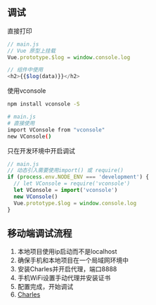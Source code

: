 ## 调试
直接打印
```js
// main.js
// Vue 原型上挂载
Vue.prototype.$log = window.console.log

// 组件中使用
<h2>{{$log(data)}}</h2>
```

使用vconsole
``` bash
npm install vconsole -S

# main.js
# 直接使用
import VConsole from "vconsole"
new VConsole()
```

只在开发环境中开启调试
```js
// main.js
// 动态引入需要使用import() 或 require()
if (process.env.NODE_ENV === 'development') {
  // let VConsole = require('vconsole') 
  let VConsole = import('vconsole')
  new VConsole()
  Vue.prototype.$log = window.console.log
}
```
## 移动端调试流程
1. 本地项目使用ip启动而不是localhost
2. 确保手机和本地项目在一个局域网环境中
3. 安装Charles并开启代理，端口8888
4. 手机WiFi设置手动代理并安装证书
5. 配置完成，开始调试
6. [Charles](https://blog.csdn.net/forebe/article/details/98945139)
